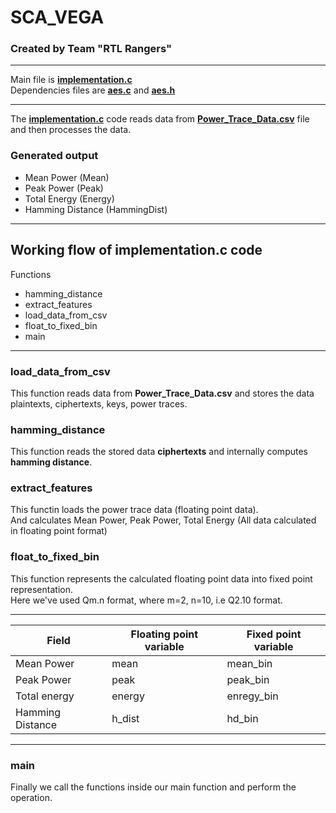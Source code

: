# SCA_VEGA
### Created by Team "RTL Rangers"

----------------------------------------------------
Main file is **[implementation.c](https://github.com/Arjun-0017/SCA_VEGA/blob/main/implementation.c)**  
Dependencies files are **[aes.c](https://github.com/Arjun-0017/SCA_VEGA/blob/main/aes.c)** and **[aes.h](https://github.com/Arjun-0017/SCA_VEGA/blob/main/aes.h)**  

-------------------------------------------------------
The **[implementation.c](https://github.com/Arjun-0017/SCA_VEGA/blob/main/implementation.c)** code reads data from **[Power_Trace_Data.csv](https://github.com/Arjun-0017/SCA_VEGA/blob/main/Power_Trace_Data.csv)** file and then processes the data.  

### Generated output
+ Mean Power (Mean)
+ Peak Power (Peak)
+ Total Energy (Energy)
+ Hamming Distance (HammingDist)

-----------------------------------------------------
## Working flow of implementation.c code
Functions
+ hamming_distance
+ extract_features
+ load_data_from_csv
+ float_to_fixed_bin
+ main
--------------------------------
### load_data_from_csv
This function reads data from **Power_Trace_Data.csv** and stores the data plaintexts, ciphertexts, keys, power traces.  

### hamming_distance
This function reads the stored data **ciphertexts** and internally computes **hamming distance**.  

### extract_features
This functin loads the power trace data (floating point data).  
And calculates Mean Power, Peak Power, Total Energy  (All data calculated in floating point format)  

### float_to_fixed_bin
This function represents the calculated floating point data into fixed point representation.  
Here we've used Qm.n format, where m=2, n=10, i.e Q2.10 format.  

--------------------------------------------------------------------------
|     Field         | Floating point variable |  Fixed point variable    |
|-------------------|-------------------------|--------------------------|
| Mean Power        | mean                    | mean_bin                 |
| Peak Power        | peak                    | peak_bin                 |
| Total energy      | energy                  | enregy_bin               |
| Hamming Distance  | h_dist                  | hd_bin                   |
--------------------------------------------------------------------------

### main
Finally we call the functions inside our main function and perform the operation.

